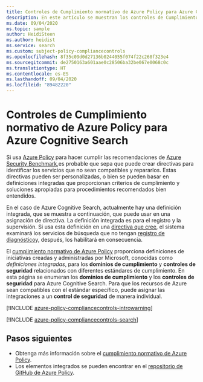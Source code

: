 ```yaml
---
title: Controles de Cumplimiento normativo de Azure Policy para Azure Cognitive Search
description: En este artículo se muestran los controles de Cumplimiento normativo de Azure Policy disponibles para Azure Cognitive Search. Estas definiciones de directivas integradas proporcionan enfoques comunes para administrar el cumplimiento de los recursos de Azure.
ms.date: 09/04/2020
ms.topic: sample
author: HeidiSteen
ms.author: heidist
ms.service: search
ms.custom: subject-policy-compliancecontrols
ms.openlocfilehash: 8f35c09d0d27136b0244055f074f22c260f323e4
ms.sourcegitcommit: de2750163a601aae0c28506ba32be067e0068c0c
ms.translationtype: HT
ms.contentlocale: es-ES
ms.lasthandoff: 09/04/2020
ms.locfileid: "89482220"
---
```

# <a name="azure-policy-regulatory-compliance-controls-for-azure-cognitive-search"></a>Controles de Cumplimiento normativo de Azure Policy para Azure Cognitive Search

Si usa [Azure Policy](../governance/policy/overview.md) para hacer cumplir las recomendaciones de [Azure Security Benchmark](../security/benchmarks/introduction.md),es probable que sepa que puede crear directivas para identificar los servicios que no sean compatibles y repararlos. Estas directivas pueden ser personalizadas, o bien se pueden basar en definiciones integradas que proporcionan criterios de cumplimiento y soluciones apropiadas para procedimientos recomendados bien entendidos.

En el caso de Azure Cognitive Search, actualmente hay una definición integrada, que se muestra a continuación, que puede usar en una asignación de directiva. La definición integrada es para el registro y la supervisión. Si usa esta definición en una [directiva que cree](../governance/policy/assign-policy-portal.md), el sistema examinará los servicios de búsqueda que no tengan [registro de diagnóstico](search-monitor-logs.md)y, después, los habilitará en consecuencia.

El [cumplimiento normativo de Azure Policy](../governance/policy/concepts/regulatory-compliance.md) proporciona definiciones de iniciativas creadas y administradas por Microsoft, conocidas como _definiciones integradas_, para los **dominios de cumplimiento** y **controles de seguridad** relacionados con diferentes estándares de cumplimiento. En esta página se enumeran los **dominios de cumplimiento** y los **controles de seguridad** para Azure Cognitive Search. Para que los recursos de Azure sean compatibles con el estándar específico, puede asignar las integraciones a un **control de seguridad** de manera individual.

[!INCLUDE [azure-policy-compliancecontrols-introwarning](../../includes/policy/standards/intro-warning.md)]

[!INCLUDE [azure-policy-compliancecontrols-search](../../includes/policy/standards/byrp/microsoft.search.md)]

## <a name="next-steps"></a>Pasos siguientes

- Obtenga más información sobre el [cumplimiento normativo de Azure Policy](../governance/policy/concepts/regulatory-compliance.md).
- Los elementos integrados se pueden encontrar en el [repositorio de GitHub de Azure Policy](https://github.com/Azure/azure-policy).
